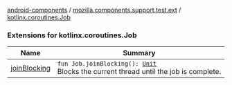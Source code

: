 [android-components](../../index.md) / [mozilla.components.support.test.ext](../index.md) / [kotlinx.coroutines.Job](./index.md)

### Extensions for kotlinx.coroutines.Job

| Name | Summary |
|---|---|
| [joinBlocking](join-blocking.md) | `fun Job.joinBlocking(): `[`Unit`](https://kotlinlang.org/api/latest/jvm/stdlib/kotlin/-unit/index.html)<br>Blocks the current thread until the job is complete. |
